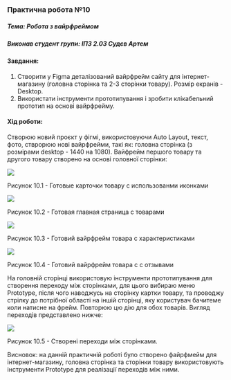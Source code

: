 ### Практична робота №10

##### Тема: Робота з вайрфреймом

##### Виконав студент групи: ІПЗ 2.03 Судєв Артем

#### Завдання:

1. Створити у Figma деталізований вайрфрейм сайту для інтернет-магазину (головна сторінка та 2-3 сторінки товару). Розмір екранів - Desktop.
2. Використати інструменти прототипування і зробити клікабельний прототип на основі вайрфрейму.

#### Хід роботи:
Створюю новий проєкт у фігмі, використовуючи Auto Layout, текст, фото, стврорюю нові вайрфрейми, такі як: головна сторінка (з розмірами desktop - 1440 на 1080). Вайфрейм першого товару та другого товару створено на основі головної сторінки:

![](?raw=true)

Рисунок 10.1 - Готовые карточки товару с использованми иконками

![](?raw=true)

Рисунок 10.2 - Готовая главная страница с товарами

![](?raw=true)

Рисунок 10.3 - Готовий вайрфрейм товара с характеристиками

![](?raw=true)

Рисунок 10.4 - Готовий вайрфрейм товара с с отзывами

На головній сторінці використовую інструменти прототипування для створення переходу між сторінками, для цього вибираю меню Prototype, після чого наводжусь на сторінку картки товару, та проводжу стрілку до потрібної області на іншій сторінці, яку користувач бачитеме коли натисне на фрейм. Повторюю цю дію для обох товарів. Вигляд переходів представлено нижче:

![](?raw=true)

Рисунок 10.5 - Створені переходи між сторінками.

Висновок: на данній практичній роботі було створено файрфмейм для інтернет-магазину, головна сторінка та сторінки товару використовують інструменти Prototype для реалізації переходів між ними.